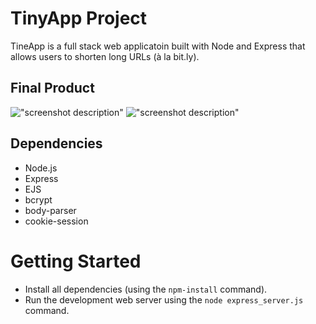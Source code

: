 # TinyApp Project

TineApp is a full stack web applicatoin built with Node and Express that allows users to shorten long URLs (à la bit.ly).

## Final Product

!["screenshot description"](#)
!["screenshot description"](#)

## Dependencies

 - Node.js
 - Express
 - EJS
 - bcrypt
 - body-parser
 - cookie-session


 # Getting Started

  - Install all dependencies (using the `npm-install` command).
  - Run the development web server using the `node express_server.js` command.
